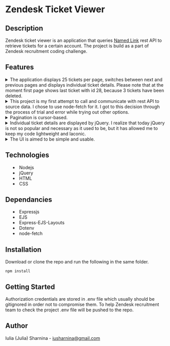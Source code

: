# Zendesk Ticket Viewer #

## Description
Zendesk ticket viewer is an application that queries [Named Link](https://www.zendesk.com/ "Zendesk") rest API to retrieve tickets for a certain account. The project is build as a part of Zendesk recruitment coding challenge.



## Features
<details>
           <summary>The application displays 25 tickets per page, switches between next and previous pages and displays individual ticket details. Please note that at the moment first page shows last ticket with id 28, because 3 tickets have been deleted.
<details>
           <summary>This project is my first attempt to call and communicate with rest API to source data. I chose to use node-fetch for it. I got to this decision through the process of trial and error while trying out other options.
<details>
           <summary>Pagination is cursor-based.
<details>
           <summary>Individual ticket details are displayed by jQuery. I realize that today jQuery is not so popular and necessary as it used to be, but it has allowed me to keep my code lightweight and laconic. 
<details>
           <summary>The UI is aimed to be simple and usable.


## Technologies
* Nodejs
* jQuery
* HTML
* CSS



## Dependancies
* Expressjs
* EJS
* Express-EJS-Layouts
* Dotenv
* node-fetch


## Installation

Download or clone the repo and run the following in the same folder.

`npm install`



## Getting Started

Authorization credentials are stored in .env file which usually should be gitignored in order not to compromise them. To help Zendesk recruitment team to check the project .env file will be pushed to the repo. 


## Author
Iulia (Julia) Sharnina - iusharnina@gmail.com
